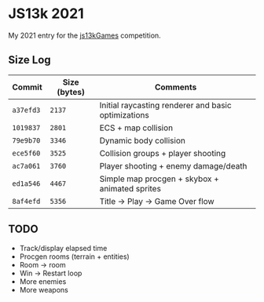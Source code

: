 # JS13k 2021

My 2021 entry for the [js13kGames](https://js13kgames.com) competition.

## Size Log

| Commit    | Size (bytes) | Comments                                            |
| --------- | ------------ | --------------------------------------------------- |
| `a37efd3` | `2137`       | Initial raycasting renderer and basic optimizations |
| `1019837` | `2801`       | ECS + map collision                                 |
| `79e9b70` | `3346`       | Dynamic body collision                              |
| `ece5f60` | `3525`       | Collision groups + player shooting                  |
| `ac7a061` | `3760`       | Player shooting + enemy damage/death                |
| `ed1a546` | `4467`       | Simple map procgen + skybox + animated sprites      |
| `8af4efd` | `5356`       | Title -> Play -> Game Over flow                     |

## TODO

- Track/display elapsed time
- Procgen rooms (terrain + entities)
- Room -> room
- Win -> Restart loop
- More enemies
- More weapons
